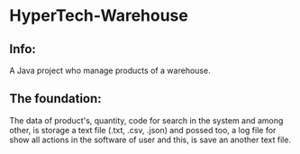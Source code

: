 # HyperTech-Warehouse
## Info:
A Java project who manage products of a warehouse.
## The foundation:
The data of product's, quantity, code for search in the system and among other, is storage a text file (.txt, .csv, .json) and possed too, a log file for show all actions in the software of user and this, is save an another text file.
